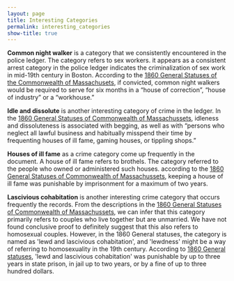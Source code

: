 ```yaml
---
layout: page
title: Interesting Categories
permalink: interesting_categories
show-title: true
---
```


**Common night walker** is a category that we consistently encountered in the police ledger. The category refers to sex workers. it appears as a consistent arrest category in the police ledger indicates the criminalization of sex work in mid-19th century in Boston. According to the [1860 General Statuses of the Commonwealth of Massachusets](https://archive.org/details/generalstatuteso1860mass/page/820/mode/2up), if convicted, common night walkers would be required to serve for six months in a “house of correction”, “house of industry” or a “workhouse.”

**Idle and dissolute** is another interesting category of crime in the ledger. In the [1860 General Statuses of Commonwealth of Massachussets](https://archive.org/details/generalstatuteso1860mass/page/818/mode/2up), idleness and dissoluteness is associated with begging, as well as with “persons who neglect all lawful business and habitually misspend their time by frequenting houses of ill fame, gaming houses, or tippling shops.”

**Houses of ill fame** as a crime category come up frequently in the document. A house of ill fame refers to brothels. The category referred to the people who owned or administered such houses. according to the [1860 General Statuses of Commonwealth of Massachussets](https://archive.org/details/generalstatuteso1860mass/page/818/mode/2up), keeping a house of ill fame was punishable by imprisonment for a maximum of two years. 

**Lascivious cohabitation** is another interesting crime category that occurs frequently the records. From the descriptions in the [1860 General Statuses of Commonwealth of Massachussets](https://archive.org/details/generalstatuteso1860mass/page/818/mode/2up), we can infer that this category primarily refers to couples who live together but are unmarried. We have not found conclusive proof to definitely suggest that this also refers to homosexual couples. However, in the 1860 General statuses, the category is named as 'lewd and lascivious cohabitation', and  'lewdness' might be a way of referring to homosexuality in the 19th century. According to [1860 General statuses](https://archive.org/details/generalstatuteso1860mass/page/818/mode/2up), 'lewd and lascivious cohabitation' was punishable by up to three years in state prison, in jail up to two years, or by a fine of up to three hundred dollars. 

